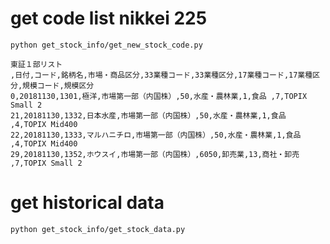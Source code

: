 # get code list nikkei 225
```
python get_stock_info/get_new_stock_code.py
```

```
東証１部リスト
,日付,コード,銘柄名,市場・商品区分,33業種コード,33業種区分,17業種コード,17業種区分,規模コード,規模区分
0,20181130,1301,極洋,市場第一部（内国株）,50,水産・農林業,1,食品 ,7,TOPIX Small 2
21,20181130,1332,日本水産,市場第一部（内国株）,50,水産・農林業,1,食品 ,4,TOPIX Mid400
22,20181130,1333,マルハニチロ,市場第一部（内国株）,50,水産・農林業,1,食品 ,4,TOPIX Mid400
29,20181130,1352,ホウスイ,市場第一部（内国株）,6050,卸売業,13,商社・卸売 ,7,TOPIX Small 2
```

# get historical data
`python get_stock_info/get_stock_data.py`
